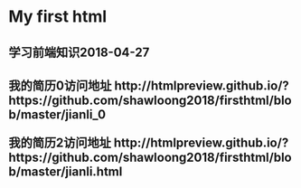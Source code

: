 # My first html
<h2>学习前端知识2018-04-27<h2>
<P>
我的简历0访问地址  http://htmlpreview.github.io/?https://github.com/shawloong2018/firsthtml/blob/master/jianli_0
</p>
<p>
我的简历2访问地址  http://htmlpreview.github.io/?https://github.com/shawloong2018/firsthtml/blob/master/jianli.html
</p>
